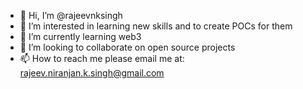- 👋 Hi, I’m @rajeevnksingh
- 👀 I’m interested in learning new skills and to create POCs for them
- 🌱 I’m currently learning web3
- 💞️ I’m looking to collaborate on open source projects
- 📫 How to reach me please email me at: rajeev.niranjan.k.singh@gmail.com

<!---
rajeevnksingh/rajeevnksingh is a ✨ special ✨ repository because its `README.md` (this file) appears on your GitHub profile.
You can click the Preview link to take a look at your changes.
--->
